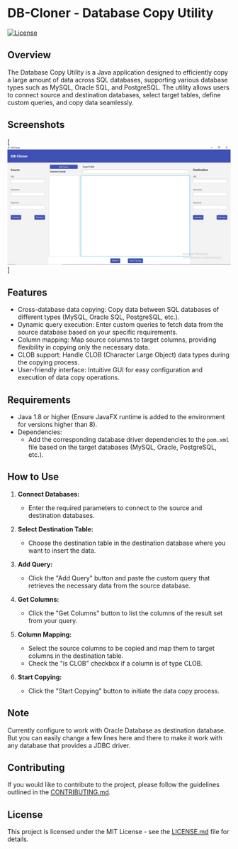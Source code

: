 # DB-Cloner - Database Copy Utility

[![License](https://img.shields.io/badge/license-MIT-blue.svg)](https://opensource.org/licenses/MIT)

## Overview

The Database Copy Utility is a Java application designed to efficiently copy a large amount of data across SQL databases, supporting various database types such as MySQL, Oracle SQL, and PostgreSQL. The utility allows users to connect source and destination databases, select target tables, define custom queries, and copy data seamlessly.
## Screenshots

[![Screenshot 1](Screenshots/s1.png)]

## Features

- Cross-database data copying: Copy data between SQL databases of different types (MySQL, Oracle SQL, PostgreSQL, etc.).
- Dynamic query execution: Enter custom queries to fetch data from the source database based on your specific requirements.
- Column mapping: Map source columns to target columns, providing flexibility in copying only the necessary data.
- CLOB support: Handle CLOB (Character Large Object) data types during the copying process.
- User-friendly interface: Intuitive GUI for easy configuration and execution of data copy operations.

## Requirements

- Java 1.8 or higher (Ensure JavaFX runtime is added to the environment for versions higher than 8).
- Dependencies:
  - Add the corresponding database driver dependencies to the `pom.xml` file based on the target databases (MySQL, Oracle, PostgreSQL, etc.).

## How to Use

1. **Connect Databases:**
   - Enter the required parameters to connect to the source and destination databases.

2. **Select Destination Table:**
   - Choose the destination table in the destination database where you want to insert the data.

3. **Add Query:**
   - Click the "Add Query" button and paste the custom query that retrieves the necessary data from the source database.

4. **Get Columns:**
   - Click the "Get Columns" button to list the columns of the result set from your query.

5. **Column Mapping:**
   - Select the source columns to be copied and map them to target columns in the destination table.
   - Check the "is CLOB" checkbox if a column is of type CLOB.

6. **Start Copying:**
   - Click the "Start Copying" button to initiate the data copy process.
## Note

Currently configure to work with Oracle Database as destination database.
But you can easily change a few lines here and there to make it work with any database that provides a JDBC driver.

## Contributing

If you would like to contribute to the project, please follow the guidelines outlined in the [CONTRIBUTING.md](CONTRIBUTING.md).

## License

This project is licensed under the MIT License - see the [LICENSE.md](LICENSE.md) file for details.
